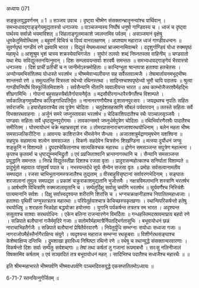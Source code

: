 अध्यायः 071

सङ्कुलयुद्धवर्णनम् ॥ 1 ॥
सञ्जय उवाच ।
दृष्ट्वा भीष्मेण संसक्तान्भ्रातॄनन्यांश्च पार्थिवान् ।
समभ्यधावद्गाङ्ङ्गेयमुद्यतास्त्रो धनञ्जयः ॥
पाञ्चजन्यस्य निर्घोषं धनुषो गाण्डिवस्य च ।
ध्वजं च दृष्ट्वा पार्थस्य सर्वान्नो भयमाविशत् ॥
सिंहलाङ्गूलमाकाशे ज्वलन्तमिव पर्वतम् ।
असञ्जमानं वृक्षेषु धूमकेतुमिवोत्थितम् ॥
बहुवर्णं विचित्रं च दिव्यं वानरलक्षणम् ।
अपश्याम महाराज ध्वजं गाण्डीवधन्वनः ॥
सुवर्णपृष्ठं गाण्डीवं रणे द्रक्ष्यामि भारत ।
विद्युतं मेघमध्यस्थां भ्राजमानामिवाम्बरे ।
ददृशुर्गाण्डिवं योधा रुक्मपृष्ठं महामृधे ॥
आशुश्रुम भृशं चास्य शक्रस्येवाभिगर्जतः ।
सुघोरं तलयोः शब्दं निघ्नतस्तव वाहिनीम् ॥
चण्डवातो यथा मेघः सविद्युत्स्तनयित्नुमान् ।
दिशः सम्प्लावयन्सर्वाः शरवर्षैः समन्ततः ॥
समभ्यधावद्गाङ्गेयं भैरवास्त्रो धनञ्जयः ।
दिशं प्राचीं प्रतीचीं च न जानीमोऽस्त्रमोहिताः ॥
कान्दिग्भूता श्रान्तपत्रा हताश्वा हतचेतसः ।
अन्योन्यमभिसंश्लिष्य योधास्ते भरतर्षभ ॥
भीष्ममेवाभ्यलीयन्त सह सर्वैस्तवात्मजैः ।
तेषामार्तायनमभूद्भीष्मः शान्तनवो रणे ॥
समुत्पतन्ति वित्रस्ता रथेभ्यो रथिनस्तथा ।
सादिनश्चाश्वपृष्ठेभ्यो भूमौ चापि पदातयः ॥
श्रुत्वा गाण्डीवनिर्घोषं विस्फूर्जितमिवाशनेः ।
सर्वसैन्यानि भीतानि व्यवालीयन्त भारत ॥
अथ काम्भोजैजरश्वैर्महद्भिः शीघ्रगामिभिः ।
गोपानां बहुसाहस्त्रैर्बालैर्गापायनैर्वृतः ॥
मद्रसौवीरगान्धारैस्त्रैगर्तैश्च विशाम्पते ।
सर्वकालिङ्गमुख्यैश्च कलिङ्गाधिपतिर्वृतः ॥
नानानरगणौघैश्च दुःशासनपुरःसरः ।
जयद्रथश्च नृपतिः सहितः सर्वराजभिः ॥
हयारोहवराश्चैव तव पुत्रेण चोदिताः ।
चतुर्दशसहस्राणि सौबलं पर्यवारयन् ॥
ततस्ते सहिताः सर्वे विभक्तरथवाहनाः ।
अर्जुनं समरे जघ्नुस्तावका भरतर्षभ ॥
चेदिकाशिपदातैश्च रथैः पाञ्चालसृञ्जयैः ।
पाण्डवाः सहिताः सर्वे धृष्टद्युम्नपुरोगमाः ।
तावकान्समरे जघ्नुर्धर्मपुत्रेण चोदिताः ॥
रथिभिर्वारणैरश्वैः पादातैश्च समीरितम् ।
घोरमायोधनं चक्रे महाभ्रसदृशं रजः ॥
तोमरप्रासनाराचगजाश्वरथयोधिनाम् ।
बलेन महता भीष्मः समसञ्जत्किरीटिना ॥
आवन्त्यः काशिराजेन भीमसेनेन सैन्धवः ।
अजातशत्रुर्मद्राणामृषभेण यशश्विना ॥
सहपुत्रः सहामात्यः शल्येन समसञ्जत ।
विकर्णः सहदेवेन चित्रसेनः शिखण्डिना ॥
मत्स्या दुर्योधनं जग्मुः शङ्कुनिं न विशाम्पते ।
द्रुपदश्चेकितानश्च सात्यकिश्चक महारथः ॥
द्रोणेन समसञ्जन्त सपुत्रेण महात्मना ।
कृपश्च कृतवर्मा च धृष्टद्युम्नमभिद्रुतौ ॥
एवं प्रव्रजिताश्वानि भ्रान्तनागरथानि च ।
सैन्यानि समसञ्जन्त प्रयुद्धानि समन्ततः ॥
निरभ्रे विद्युतस्तीव्रा दिशश्च रजसा वृताः ।
प्रादुरासन्महोत्काश्च सनिर्घाता विशाम्पते ॥
प्रादुर्भूतो महावातः पांसुवर्षं पपात च ।
नभस्यन्तर्दधे सूर्यः सैन्येन सजसा वृतः ॥
प्रमोहः सर्वसत्वानामतीव समपद्यत ।
रजसा चाभिभूतानामस्त्रजालैश्च तुद्यताम् ॥
वीरबाहुविसृष्टानां सर्वावरणभेदिनाम् ।
सङ्घातः शरजालानां तुमुलः समपद्यत ॥
प्रकाशं चक्रुराकाशमुद्यतानि भुजोत्तमैः ।
नक्षत्रविमलाभानि शस्त्राणि भरतर्षभ ॥
आर्षभाणि विचित्राणि रुक्मजालावृतानि च ।
सम्पेतुर्दिक्षु सर्वासु चर्माणि भरतर्षभ ॥
सूर्यवर्णैश्च निस्त्रिंशैः पात्यमानानि सर्वशः ।
दिक्षु सर्वास्वदृश्यन्त शरीराणि शिरांसि च ।
भग्नचक्राक्षनीडाश्च निपातितमहाध्वजाः ।
हताश्वाः पृथिवीं जग्मुस्तत्रतत्र महारथाः ॥
परिपेतुर्हयाश्चात्र केचिच्छस्त्रकृतव्रणाः ।
रथान्विपरिकर्षन्तो हतेषु रथयोधिषु ॥
शराहता भिन्नदेहा बद्धयोक्रा हयोत्तमाः ।
युगानि पर्यकर्षन्त तत्रतत्र स्म भारत ।
अदृश्यन्त ससूताश्च साश्वाः सरथयोधिनः ।
एकेन बलिना राजन्वारणेन विमर्दिताः ॥
गन्धहस्तिमदस्रावमाघ्राय बहवो रणे ।
सन्निपाते बलौघानां गजैर्ममृदिरे गजाः ॥
सतोमरैर्महामात्रैर्निपतद्भिर्गतासुभिः ।
बभूवायोधनं छन्नं नाराचाभिहतैर्गजैः ॥
सन्निपाते बलौघानां प्रेषितैर्वरवारणैः ।
निपेतुर्युधि सम्भग्नाः सयोधाः सध्वजा गजाः ॥
नागराजोपमैर्हस्तैर्नागैराक्षिप्य संयुगे ।
व्यदृश्यन्त महाराज सम्भग्ना रथकूबराः ॥
विशीर्णरथसङ्घाश्च केशेष्वाक्षिप्य दन्तिभिः ।
द्रुमशाखा इवाविध्य निष्पिष्टा रथिनो रणे ॥
रथेषु च रथान्युद्धे संसक्तान्वरवारणाः ।
विकर्षन्तो दिशः सर्वाः सम्पेतुः सर्वशब्दगाः ॥
तेषां तथा कर्षतां तु गजानां रूपमाबभौ ।
सरःसु नलिनीजालं विषक्तमिव कर्षताम् ॥
एवं सञ्छादितं तत्र बभूवायोधनं महत् ।
सादिभिश्च पदातैश्च सध्वजैश्च महारथैः ॥ ॥

इति श्रीमन्महाभारते भीष्मपर्वणि भीष्मवधपर्वणि पञ्चमदिवसयुद्धे एकसप्ततितमोऽध्यायः ॥

6-71-7 स्तनयित्नुर्गर्जितम् ॥
